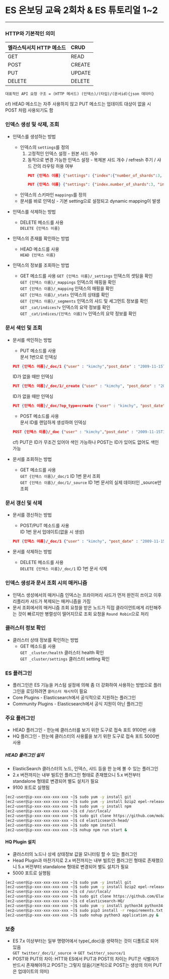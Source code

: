 # ES 온보딩 교육 2회차 & ES 튜토리얼 1~2

<hr>

### HTTP와 기본적인 의미
| 엘라스틱서치 HTTP 메소드 | CRUD |
|:------------|:------------|
| GET | READ |
| POST | CREATE |
| PUT | UPDATE |
| DELETE | DELETE |

`대표적인 API 요청 구조 = (HTTP 메서드) (인덱스)/(타입)/(문서id){json 데이터}`  

cf) HEAD 메소드는 자주 사용하지 않고 PUT 메소드는 업데이트 대상이 없을 시 POST 처럼 사용되기도 함

### 인덱스 생성 및 삭제, 조회
* 인덱스를 생성하는 방법
    * 인덱스의 `settings`를 정의
        1. 고정적인 인덱스 설정 - 원본 샤드 개수
        2. 동적으로 변경 가능한 인덱스 설정 - 복제본 샤드 개수 / refresh 주기 / 샤드 간의 라우팅 허용 여부  
            ```json 
            PUT {인덱스 이름} {"settings": {"index":{"number_of_shards":3, "number_of_replicas":1}}}
            ```
            ```json
            PUT {인덱스 이름} {"settings": {"index.number_of_shards":3, "index.number_of_replicas":1}
            ```
    * 인덱스의 스키마인 `mappings`를 정의  
    * 문서를 바로 인덱싱 - 기본 setting으로 설정되고 dynamic mapping이 발생

* 인덱스를 삭제하는 방법
    * DELETE 메소드를 사용  
    `DELETE {인덱스 이름}`

* 인덱스의 존재를 확인하는 방법
    * HEAD 메소드를 사용  
    `HEAD {인덱스 이름}` 

* 인덱스의 정보를 조회하는 방법
    * GET 메소드를 사용
    `GET {인덱스 이름}/_settings` 인덱스의 셋팅을 확인  
    `GET {인덱스 이름}/_mappings` 인덱스의 매핑을 확인  
    `GET {인덱스 이름}/_mapping` 인덱스의 매핑을 확인  
    `GET {인덱스 이름}/_stats` 인덱스의 상태를 확인  
    `GET {인덱스 이름}/_segments` 인덱스의 샤드 및 세그먼트 정보를 확인  
    `GET _cat/indices?v` 인덱스의 요약 정보를 확인  
    `GET _cat/indices/{인덱스 이름}?v` 인덱스의 요약 정보를 확인  

### 문서 색인 및 조회
* 문서를 색인하는 방법
    * PUT 메소드를 사용  
    문서 1번으로 인덱싱  
    ```json
    PUT {인덱스 이름}/_doc/1 {"user" : "kimchy","post_date" : "2009-11-15T14:12:12", "message" : "trying out Elasticsearch"}
    ```  
    ID가 없을 때만 인덱싱  
    ```json 
    PUT {인덱스 이름}/_doc/1/_create {"user" : "kimchy", "post_date" : "2009-11-15T14:12:12", "message" : "trying out Elasticsearch"}
    ```  
    ID가 없을 때만 인덱싱  
    ```json
    PUT {인덱스 이름}/_doc/?op_type=create {"user" : "kimchy", "post_date" : "2009-11-15T14:12:12", "message" : "trying out Elasticsearch"}
    ```  
    * POST 메소드를 사용  
    문서 ID를 랜덤하게 생성하여 인덱싱
    ```json
    POST {인덱스 이름}/_doc {"user" : "kimchy","post_date" : "2009-11-15T14:12:12", "message" : "trying out Elasticsearch"}
    ```  
    cf) PUT은 ID가 무조건 있어야 색인 가능하나 POST는 ID가 있어도 없어도 색인 가능

* 문서를 조회하는 방법
    * GET 메소드를 사용  
    `GET {인덱스 이름}/_doc/1` ID 1번 문서 조회  
    `GET {인덱스 이름}/_doc/1/_source` ID 1번 문서의 실제 데이터인 _source만 조회


### 문서 갱신 및 삭제
* 문서를 갱신하는 방법
    * POST/PUT 메소드를 사용  
    ID 1번 문서 업데이트(없을 시 생성)
    ```json
    PUT {인덱스 이름}/_doc/1 {"user" : "kimchy", "post_date" : "2009-11-15T14:12:12", "message" : "trying out Elasticsearch"}
    ```

* 문서를 삭제하는 방법
    * DELETE 메소드를 사용  
    `DELETE {인덱스 이름}/_doc/1` ID 1번 문서 삭제

### 인덱스 생성과 문서 조회 시의 매커니즘
* 인덱스 생성에서의 매커니즘
    인덱스는 프라이머리 샤드가 먼저 완전히 쓰이고 이후 리플리카 샤드가 복제되는 매커니즘을 가짐
* 문서 조회에서의 매커니즘
    조회 요청을 받은 노드가 직접 클라이언트에게 리턴해주는 것이 빠르지만 병렬성이 떨어지므로 조회 요청을 `Round Robin`으로 처리

### 클러스터 정보 확인
* 클러스터 상태 정보를 확인하는 방법
    * GET 메소드를 사용  
    `GET _cluster/health` 클러스터 health 확인  
    `GET _cluster/settings` 클러스터 setting 확인

### ES 플러그인
* 플러그인은 ES 기능을 커스텀 설정에 의해 좀 더 강화하여 사용하는 방법으로 플러그인을 로딩하려면 `클러스터 재시작`이 필요
* Core Plugins - Elasticsearch에서 공식적으로 지원하는 플러그인
* Community Plugins - Elasticsearch에서 공식 지원이 아닌 플러그인

### 주요 플러그인
* HEAD 플러그인 - 한눈에 클러스터를 보기 위한 도구로 접속 포트 9100번 사용
* HQ 플러그인 - 한눈에 클러스터의 사용률을 보기 위한 도구로 접속 포트 5000번 사용

##### HEAD 플러그인 설치 
* ElasticSearch 클러스터의 노드, 인덱스, 샤드 등을 한 눈에 볼 수 있는 플러그인
* 2.x 버전까지는 내부 빌트인 플러그인 형태로 존재했으니 5.x 버전부터 standalone 형태로 변경되어 별도 설치가 필요
* 9100 포트로 실행됨

```bash
[ec2-user@ip-xxx-xxx-xxx-xxx ~]$ sudo yum -y install git
[ec2-user@ip-xxx-xxx-xxx-xxx ~]$ sudo yum -y install bzip2 epel-release
[ec2-user@ip-xxx-xxx-xxx-xxx ~]$ sudo yum -y install npm
[ec2-user@ip-xxx-xxx-xxx-xxx ~]$ cd /usr/local/
[ec2-user@ip-xxx-xxx-xxx-xxx ~]$ sudo git clone https://github.com/mobz/elasticsearch-head.git
[ec2-user@ip-xxx-xxx-xxx-xxx ~]$ cd elasticsearch-head/
[ec2-user@ip-xxx-xxx-xxx-xxx ~]$ sudo npm install
[ec2-user@ip-xxx-xxx-xxx-xxx ~]$ nohup npm run start &
```

#### HQ Plugin 설치 
* 클러스터의 노드나 상세 상태정보 값을 모니터링 할 수 있는 플러그인
* Head Plugin과 마찬가지로 2.x 버전까지는 내부 빌트인 플러그인 형태로 존재했으니 5.x 버전부터 standalone 형태로 변경되어 별도 설치가 필요
* 5000 포트로 실행됨

```bash
[ec2-user@ip-xxx-xxx-xxx-xxx ~]$ sudo yum -y install git
[ec2-user@ip-xxx-xxx-xxx-xxx ~]$ sudo yum -y install bzip2 epel-release
[ec2-user@ip-xxx-xxx-xxx-xxx ~]$ cd /usr/local/
[ec2-user@ip-xxx-xxx-xxx-xxx ~]$ sudo git clone https://github.com/ElasticHQ/elasticsearch-HQ.git
[ec2-user@ip-xxx-xxx-xxx-xxx ~]$ cd elasticsearch-HQ/
[ec2-user@ip-xxx-xxx-xxx-xxx ~]$ sudo yum -y install python34 python34-pip
[ec2-user@ip-xxx-xxx-xxx-xxx ~]$ sudo pip3 install -r requirements.txt
[ec2-user@ip-xxx-xxx-xxx-xxx ~]$ sudo nohup python3 application.py &
```

### 보충
* ES 7.x 이상부터는 일부 명령어에서 type(_doc)을 생략하는 것이 디폴트로 되어 있음  
  `GET twitter/_doc/1/_source` -> `GET twitter/_source/1`
* POST와 PUT의 차이: HTT와 ES에서 PUT과 POST의 차이는 PUT은 식별자가 반드시 존재해야하고 POST는 그렇지 않음(기본적으로 POST는 생성의 의미 PUT은 업데이트의 의미)
